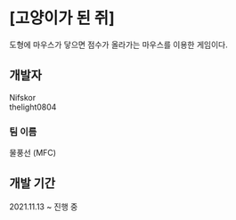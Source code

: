 # [고양이가 된 쥐]
도형에 마우스가 닿으면 점수가 올라가는 마우스를 이용한 게임이다.    

## 개발자    
Nifskor    
thelight0804

### 팀 이름
물풍선 (MFC)

## 개발 기간
2021.11.13 ~ 진행 중
